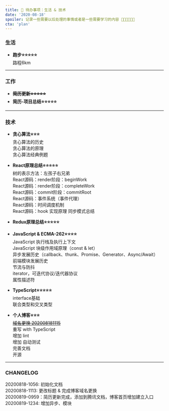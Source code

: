 ```yaml
---
title: 📜 待办事项：生活 & 技术
date: '2020-08-18'
spoiler: 记录一些需要以后处理的事情或者是一些需要学习的内容 💪💪💪💪💪💪
cta: 'plan'
---
```


### 生活  
- **跑步⭐⭐⭐⭐⭐**  
路程6km

---

### 工作  
- **~~简历更新⭐⭐⭐⭐⭐~~**  
- **简历-项目总结⭐⭐⭐⭐⭐**

---

### 技术
- **贪心算法⭐⭐⭐**  
贪心算法的历史  
贪心算法的原理  
贪心算法经典例题  

- **React原理总结⭐⭐⭐⭐⭐**  
树的表示方法：左孩子右兄弟  
React源码：render阶段：beginWork  
React源码：render阶段：completeWork  
React源码：commit阶段：commitRoot  
React源码：事件系统（事件代理）  
React源码：时间调度机制    
React源码：hook 实现原理
同步模式总结  

- **Redux原理总结⭐⭐⭐⭐⭐**  

- **JavaScript & ECMA-262⭐⭐⭐⭐**  
JavaScript 执行栈及执行上下文  
JavaScript 块级作用域原理（const & let）   
异步发展历史（callback、thunk、Promise、Generator、Async/Await）   
前端模块发展历史    
节流与防抖  
iterator，可迭代协议/迭代器协议  
属性描述符  

- **TypeScript⭐⭐⭐⭐⭐**  
interface基础  
联合类型和交叉类型    

- **个人博客⭐⭐⭐**  
~~[域名更换 202008181115](http://www.shifeiqi.top)~~   
重写 with TypeScript  
增加 lint  
增加 自动测试    
完善文档  
开源  

---

### CHANGELOG
20200818-1056: 初始化文档  
20200818-1113: 更改标题 & 完成博客域名更换  
20200819-0959：简历更新完成，添加到腾讯文档，博客首页增加建立入口  
20200819-1234: 增加异步、模块